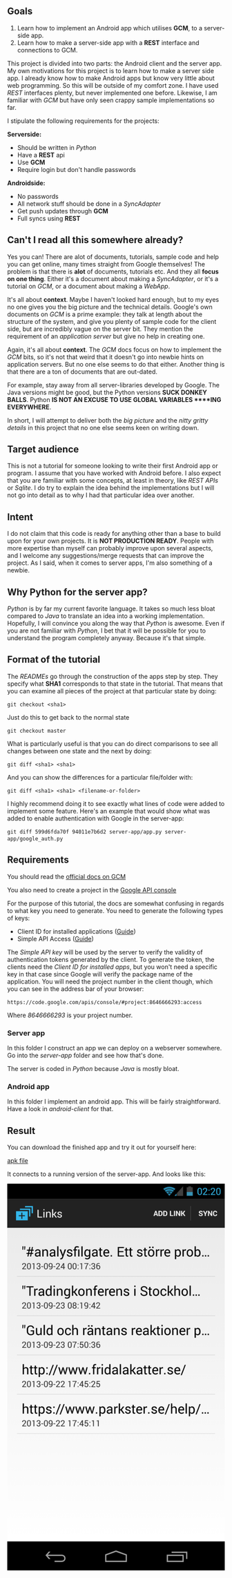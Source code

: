 ## Goals

1. Learn how to implement an Android app which utilises __GCM__,
to a server-side app.
2. Learn how to make a server-side app with a __REST__ interface and
connections to GCM.

This project is divided into two parts: the Android client and the server app.
My own motivations for this project is to learn how to make a server side
app. I already know how to make Android apps but know very little about
web programming. So this will be outside of my comfort zone. I have used
_REST_ interfaces plenty, but never implemented one before. Likewise,
I am familiar with _GCM_ but have only seen crappy sample implementations
so far.

I stipulate the following requirements for the projects:

__Serverside:__
* Should be written in _Python_
* Have a __REST__ api
* Use __GCM__
* Require login but don't handle passwords

__Androidside:__
* No passwords
* All network stuff should be done in a _SyncAdapter_
* Get push updates through __GCM__
* Full syncs using __REST__

## Can't I read all this somewhere already?
Yes you can! There are alot of documents, tutorials, sample code
and help you can get online, many times straight from Google themselves!
The problem is that there is __alot__ of documents, tutorials etc.
And they all __focus on one thing__. Either it's a document about
making a _SyncAdapter_, or it's a tutorial on _GCM_, or a document
about making a _WebApp_.

It's all about __context__. Maybe I haven't looked hard enough, but
to my eyes no one gives you the big picture and the technical details.
Google's own documents on _GCM_ is a prime example: they talk at length
about the structure of the system, and give you plenty of sample code
for the client side, but are incredibly vague on the server bit. They
mention the requirement of an _application server_ but give no help
in creating one.

Again, it's all about __context__. The _GCM_ docs focus on how to implement
the _GCM_ bits, so it's not that weird that it doesn't go into newbie
hints on application servers. But no one else seems to do that either.
Another thing is that there are a ton of documents that are out-dated.

For example, stay away from all server-libraries developed by Google.
The Java versions might be good, but the Python versions __SUCK DONKEY BALLS__.
Python __IS NOT AN EXCUSE TO USE GLOBAL VARIABLES ****ING EVERYWHERE__.

In short, I will attempt to deliver both the
_big picture_ and the _nitty gritty details_ in this project that no one
else seems keen on writing down.

## Target audience
This is not a tutorial for someone looking to write their first Android
app or program. I assume that you have worked with Android before. I also
expect that you are familiar with some concepts, at least in theory, like
_REST APIs_ or _Sqlite_. I do try to explain the idea behind the
implementations but I will not go into detail as to why I had that particular
idea over another.

## Intent
I do not claim that this code is ready for anything other than a base to
build upon for your own projects. It is __NOT PRODUCTION READY__.
People with more expertise than myself can probably improve upon several
aspects, and I welcome any suggestions/merge requests that can improve
the project. As I said, when it comes to server apps, I'm also something
of a newbie.

## Why Python for the server app?
_Python_ is by far my current favorite language. It takes so much less
bloat compared to _Java_ to translate an idea into a working implementation.
Hopefully, I will convince you along the way that _Python_ is awesome.
Even if you are not familiar with _Python_, I bet that it will be possible
for you to understand the program completely anyway. Because it's that
simple.

## Format of the tutorial
The _READMEs_ go through the construction of the apps step by step. They
specify what __SHA1__ corresponds to that state in the tutorial. That
means that you can examine all pieces of the project at that particular
state by doing:

```shell
git checkout <sha1>
```

Just do this to get back to the normal state
```shell
git checkout master
```


What is particularly useful is that you can do direct comparisons
to see all changes between one state and the next by doing:

```shell
git diff <sha1> <sha1>
```

And you can show the differences for a particular
file/folder with:

```shell
git diff <sha1> <sha1> <filename-or-folder>
```

I highly recommend doing it to see exactly what lines of code
were added to implement some feature. Here's an example
that would show what was added to enable authentication
with Google in the server-app:

```shell
git diff 599d6fda70f 94011e7b6d2 server-app/app.py server-app/google_auth.py
```

## Requirements
You should read the [official docs on GCM](http://developer.android.com/google/gcm/gcm.html)

You also need to create a project in the [Google API console](https://code.google.com/apis/console)

For the purpose of this tutorial, the docs are somewhat confusing in regards
to what key you need to generate. You need to generate the following
types of keys:

* Client ID for installed applications ([Guide](https://developers.google.com/+/mobile/android/getting-started))
* Simple API Access ([Guide](http://developer.android.com/google/gcm/gs.html))

The _Simple API key_ will be used by the server to verify the validity of
authentication tokens generated by the client. To generate the token, the
clients need the _Client ID for installed apps_, but you won't need a specific
key in that case since Google will verify the package name of
the application. You will need the project number in the client though, which
you can see in the address bar of your browser:

```
https://code.google.com/apis/console/#project:8646666293:access
```

Where _8646666293_ is your project number.

### Server app
In this folder I construct an app we can deploy on a webserver somewhere.
Go into the _server-app_ folder and see how that's done.

The server is coded in _Python_ because _Java_ is mostly bloat.

### Android app
In this folder I implement an android app. This will be fairly straightforward.
Have a look in _android-client_ for that.

## Result
You can download the finished app and try it out for yourself here:

[apk file](https://github.com/spacecowboy/AndroidGCMTutorial/releases/download/v1.0/AndroidLinksGCM-release.apk)

It connects to a running version of the server-app. And looks like this:

![](img/list.png)
